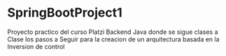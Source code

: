 ﻿# SpringBootProject1
 
 
 Proyecto practico del curso Platzi Backend Java donde se sigue clases a Clase los pasos a Seguir para la creacion de un arquitectura basada en la Inversion de control
